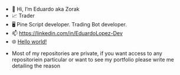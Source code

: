 - 👋 Hi, I’m Eduardo aka Zorak
- 📈 Trader
- 🖥️ Pine Script developer. Trading Bot developer.
- 📫 https://linkedin.com/in/EduardoLopez-Dev
- 🌐 <a href="https://zorakDev.github.io/">Hello world!</a>


* Most of my repositories are private, if you want access to any repositoriein particular or want to see my portfolio please write me detailing the reason

<!---
zorakDev/zorakDev is a ✨ special ✨ repository because its `README.md` (this file) appears on your GitHub profile.
You can click the Preview link to take a look at your changes.
--->
